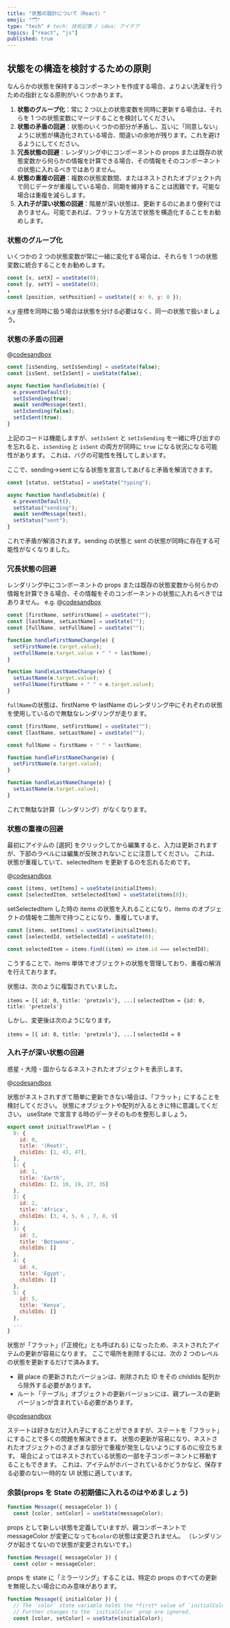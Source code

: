 ```yaml
---
title: "状態の設計について（React）"
emoji: "🗂"
type: "tech" # tech: 技術記事 / idea: アイデア
topics: ["react", "js"]
published: true
---
```


## 状態をの構造を検討するための原則

なんらかの状態を保持するコンポーネントを作成する場合、よりよい洗濯を行うための指針となる原則がいくつかあります。

1. **状態のグループ化**：常に 2 つ以上の状態変数を同時に更新する場合は、それらを 1 つの状態変数にマージすることを検討してください。
2. **状態の矛盾の回避**：状態のいくつかの部分が矛盾し、互いに「同意しない」ように状態が構造化されている場合、間違いの余地が残ります。これを避けるようにしてください。
3. **冗長状態の回避**：レンダリング中にコンポーネントの props または既存の状態変数から何らかの情報を計算できる場合、その情報をそのコンポーネントの状態に入れるべきではありません。
4. **状態の重複の回避**：複数の状態変数間、またはネストされたオブジェクト内で同じデータが重複している場合、同期を維持することは困難です。可能な場合は重複を減らします。
5. **入れ子が深い状態の回避**：階層が深い状態は、更新するのにあまり便利ではありません。可能であれば、フラットな方法で状態を構造化することをお勧めします。

### 状態のグループ化

いくつかの 2 つの状態変数が常に一緒に変化する場合は、それらを 1 つの状態変数に統合することをお勧めします。

```jsx
const [x, setX] = useState(0);
const [y, setY] = useState(0);
↓
const [position, setPosition] = useState({ x: 0, y: 0 });
```

x,y 座標を同時に扱う場合は状態を分ける必要はなく、同一の状態で扱いましょう。

### 状態の矛盾の回避

@[codesandbox](https://codesandbox.io/embed/heuristic-hawking-pkwdmp?fontsize=14&hidenavigation=1&theme=dark)

```jsx
const [isSending, setIsSending] = useState(false);
const [isSent, setIsSent] = useState(false);

async function handleSubmit(e) {
  e.preventDefault();
  setIsSending(true);
  await sendMessage(text);
  setIsSending(false);
  setIsSent(true);
}
```

上記のコードは機能しますが、`setIsSent` と `setIsSending` を一緒に呼び出すのを忘れると、`isSending` と `isSent` の両方が同時に `true` になる状況になる可能性があります。
これは、バグの可能性を残してしまいます。

ここで、sending→sent になる状態を宣言してあげると矛盾を解消できます。

```jsx
const [status, setStatus] = useState("typing");

async function handleSubmit(e) {
  e.preventDefault();
  setStatus("sending");
  await sendMessage(text);
  setStatus("sent");
}
```

これで矛盾が解消されます。sending の状態と sent の状態が同時に存在する可能性がなくなりました。

### 冗長状態の回避

レンダリング中にコンポーネントの props または既存の状態変数から何らかの情報を計算できる場合、その情報をそのコンポーネントの状態に入れるべきではありません。
e.g.
@[codesandbox](https://codesandbox.io/embed/adoring-andras-3w14pb?fontsize=14&hidenavigation=1&theme=dark)

```jsx
const [firstName, setFirstName] = useState("");
const [lastName, setLastName] = useState("");
const [fullName, setFullName] = useState("");

function handleFirstNameChange(e) {
  setFirstName(e.target.value);
  setFullName(e.target.value + " " + lastName);
}

function handleLastNameChange(e) {
  setLastName(e.target.value);
  setFullName(firstName + " " + e.target.value);
}
```

`fullName`の状態は、firstName や lastName のレンダリング中にそれぞれの状態を使用しているので無駄なレンダリングが走ります。

```jsx
const [firstName, setFirstName] = useState("");
const [lastName, setLastName] = useState("");

const fullName = firstName + " " + lastName;

function handleFirstNameChange(e) {
  setFirstName(e.target.value);
}

function handleLastNameChange(e) {
  setLastName(e.target.value);
}
```

これで無駄な計算（レンダリング）がなくなります。

### 状態の重複の回避

最初にアイテムの [選択] をクリックしてから編集すると、入力は更新されますが、下部のラベルには編集が反映されないことに注意してください。
これは、状態が重複していて、selectedItem を更新するのを忘れるためです。

@[codesandbox](https://codesandbox.io/embed/pedantic-hill-bnggym?fontsize=14&hidenavigation=1&theme=dark)

```jsx
const [items, setItems] = useState(initialItems);
const [selectedItem, setSelectedItem] = useState(items[0]);
```

setSelectedItem した時の items の状態を入れることになり、items のオブジェクトの情報を二箇所で持つことになり、重複しています。

```jsx
const [items, setItems] = useState(initialItems);
const [selectedId, setSelectedId] = useState(0);

const selectedItem = items.find((item) => item.id === selectedId);
```

こうすることで、items 単体でオブジェクトの状態を管理しており、重複の解消を行えております。

状態は、次のように複製されていました。

`items = [{ id: 0, title: 'pretzels'}, ...]`
`selectedItem = {id: 0, title: 'pretzels'}`

しかし、変更後は次のようになります。

`items = [{ id: 0, title: 'pretzels'}, ...]`
`selectedId = 0`

### 入れ子が深い状態の回避

惑星・大陸・国からなるネストされたオブジェクトを表示します。

@[codesandbox](https://codesandbox.io/embed/zen-forest-1n8twj?fontsize=14&hidenavigation=1&theme=dark)

状態がネストされすぎて簡単に更新できない場合は、「フラット」にすることを検討してください。
状態にオブジェクトや配列が入るときに特に意識してください。
useState で宣言する時のデータそのものを整形しましょう。

```js
export const initialTravelPlan = {
  0: {
    id: 0,
    title: '(Root)',
    childIds: [1, 43, 47],
  },
  1: {
    id: 1,
    title: 'Earth',
    childIds: [2, 10, 19, 27, 35]
  },
  2: {
    id: 2,
    title: 'Africa',
    childIds: [3, 4, 5, 6 , 7, 8, 9]
  },
  3: {
    id: 3,
    title: 'Botswana',
    childIds: []
  },
  4: {
    id: 4,
    title: 'Egypt',
    childIds: []
  },
  5: {
    id: 5,
    title: 'Kenya',
    childIds: []
  },
  ...
}
```

状態が「フラット」(「正規化」とも呼ばれる) になったため、ネストされたアイテムの更新が容易になります。
ここで場所を削除するには、次の 2 つのレベルの状態を更新するだけで済みます。

- 親 place の更新されたバージョンは、削除された ID をその childIds 配列から除外する必要があります。
- ルート「テーブル」オブジェクトの更新バージョンには、親プレースの更新バージョンが含まれている必要があります。

@[codesandbox](https://codesandbox.io/embed/jovial-resonance-qf818i?fontsize=14&hidenavigation=1&theme=dark)

ステートは好きなだけ入れ子にすることができますが、ステートを「フラット」にすることで多くの問題を解決できます。
状態の更新が容易になり、ネストされたオブジェクトのさまざまな部分で重複が発生しないようにするのに役立ちます。
場合によってはネストされている状態の一部を子コンポーネントに移動することもできます。
これは、アイテムがホバーされているかどうかなど、保存する必要のない一時的な UI 状態に適しています。

### 余談(props を State の初期値に入れるのはやめましょう)

```jsx
function Message({ messageColor }) {
  const [color, setColor] = useState(messageColor);
```

props として新しい状態を定義していますが、親コンポーネントで messageColor が変更になっても`color`の状態は変更されません。
（レンダリングが起きてないので状態が変更されないです。）

```jsx
function Message({ messageColor }) {
  const color = messageColor;
```

props を state に「ミラーリング」することは、特定の props のすべての更新を無視したい場合にのみ意味があります。

```jsx
function Message({ initialColor }) {
  // The `color` state variable holds the *first* value of `initialColor`.
  // Further changes to the `initialColor` prop are ignored.
  const [color, setColor] = useState(initialColor);
```
